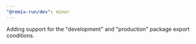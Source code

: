 ```yaml
---
"@remix-run/dev": minor
---
```


Adding support for the "development" and "production" package export conditions.
